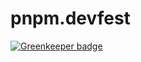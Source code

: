 # pnpm.devfest

[![Greenkeeper badge](https://badges.greenkeeper.io/lynchmaniac/pnpm.devfest.svg)](https://greenkeeper.io/)